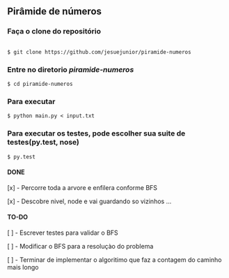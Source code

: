 ## Pirâmide de números

### Faça o clone do repositório

```shell

$ git clone https://github.com/jesuejunior/piramide-numeros

```

### Entre no diretorio _piramide-numeros_

 ```shell
 $ cd piramide-numeros
 ```

### Para executar

```shell
$ python main.py < input.txt
```

### Para executar os testes, pode escolher sua suite de testes(py.test, nose)

```shell
$ py.test
```

#### DONE

[x] - Percorre toda a arvore e enfilera conforme BFS

[x] - Descobre nivel, node e vai guardando so vizinhos
...

#### TO-DO
[ ] - Escrever testes para validar o BFS

[ ] - Modificar o BFS para a resoluçào do problema

[ ] - Terminar de implementar o algoritimo que faz a contagem do caminho mais longo

